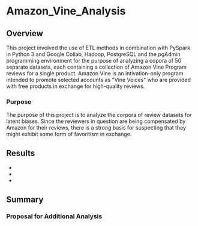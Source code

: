 # Amazon_Vine_Analysis

## Overview
This project involved the use of ETL methods in combination with PySpark in Python 3 and Google Collab, Hadoop, PostgreSQL and the pgAdmin programming environment for the purpose of analyzing a copora of 50 separate datasets, each containing a collection of Amazon Vine Program reviews for a single product.  Amazon Vine is an intivation-only program intended to promote selected accounts as "Vine Voices" who are provided with free products in exchange for high-quality reviews.     

### Purpose
The purpose of this project is to analyze the corpora of review datasets for latent biases.  Since the reviewers in question are being compensated by Amazon for their reviews, there is a strong basis for suspecting that they might exhibit some form of favoritism in exchange.   

## Results 

  -
  -
  -


## Summary

### Proposal for Additional Analysis

